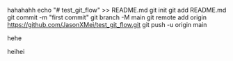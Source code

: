 hahahahh
echo "# test_git_flow" >> README.md
git init
git add README.md
git commit -m "first commit"
git branch -M main
git remote add origin https://github.com/JasonXMei/test_git_flow.git
git push -u origin main

hehe

heihei
